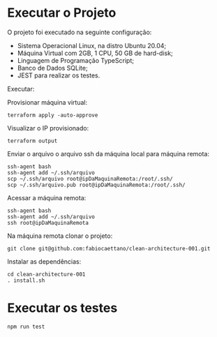 # Executar o Projeto

O projeto foi executado na seguinte configuração:

- Sistema Operacional Linux, na distro Ubuntu 20.04;
- Máquina Virtual com 2GB, 1 CPU, 50 GB de hard-disk;
- Linguagem de Programação TypeScript;
- Banco de Dados SQLite;
- JEST para realizar os testes.


Executar:

Provisionar máquina virtual:
```
terraform apply -auto-approve
```

Visualizar o IP provisionado:
```
terraform output
```

Enviar o arquivo o arquivo ssh da máquina local para máquina remota:
```
ssh-agent bash
ssh-agent add ~/.ssh/arquivo
scp ~/.ssh/arquivo root@ipDaMaquinaRemota:/root/.ssh/
scp ~/.ssh/arquivo.pub root@ipDaMaquinaRemota:/root/.ssh/
```

Acessar a máquina remota:
```
ssh-agent bash
ssh-agent add ~/.ssh/arquivo
ssh root@ipDaMaquinaRemota
```

Na máquina remota clonar o projeto:
```
git clone git@github.com:fabiocaettano/clean-architecture-001.git
```

Instalar as dependências:
```
cd clean-architecture-001
. install.sh
```

# Executar os testes
```
npm run test
```
